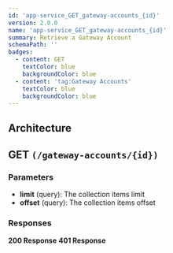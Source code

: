 ```yaml
---
id: 'app-service_GET_gateway-accounts_{id}'
version: 2.0.0
name: 'app-service_GET_gateway-accounts_{id}'
summary: Retrieve a Gateway Account
schemaPath: ''
badges:
  - content: GET
    textColor: blue
    backgroundColor: blue
  - content: 'tag:Gateway Accounts'
    textColor: blue
    backgroundColor: blue
---
```

## Architecture
<NodeGraph />



## GET `(/gateway-accounts/{id})`

### Parameters
- **limit** (query): The collection items limit
- **offset** (query): The collection items offset




### Responses
**200 Response**
<SchemaViewer file="response-200.json" maxHeight="500" id="response-200" />
      **401 Response**
<SchemaViewer file="response-401.json" maxHeight="500" id="response-401" />

